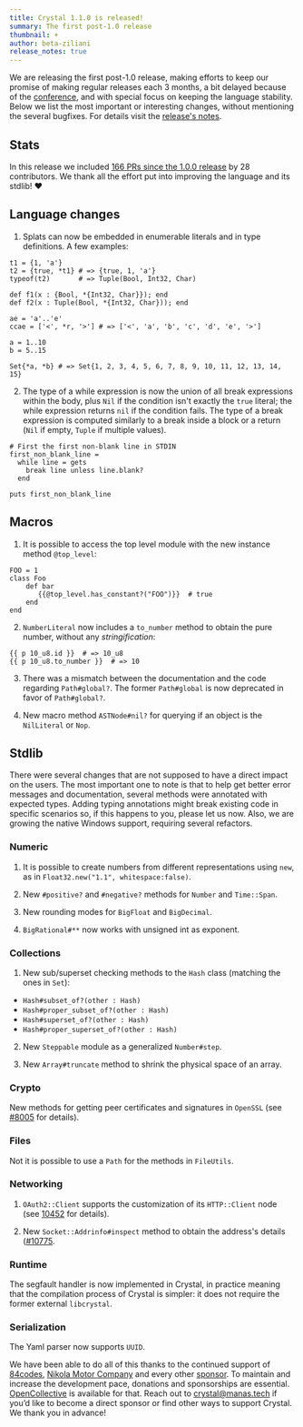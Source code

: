 ```yaml
---
title: Crystal 1.1.0 is released!
summary: The first post-1.0 release
thumbnail: +
author: beta-ziliani
release_notes: true
---
```


We are releasing the first post-1.0 release, making efforts to keep our promise of making regular releases each 3 months, a bit delayed because of the [conference](/conference), and with special focus on keeping the language stability. Below we list the most important or interesting changes, without mentioning the several bugfixes. For details visit the [release's notes](https://github.com/crystal-lang/crystal/releases/tag/1.1.0).

## Stats

In this release we included [166 PRs since the 1.0.0 release](https://github.com/crystal-lang/crystal/pulls?q=is%3Apr+milestone%3A1.1.0) by 28 contributors. We thank all the effort put into improving the language and its stdlib! ❤️

## Language changes

1. Splats can now be embedded in enumerable literals and in type definitions. A few examples:

```crystal
t1 = {1, 'a'}
t2 = {true, *t1} # => {true, 1, 'a'}
typeof(t2)       # => Tuple(Bool, Int32, Char)

def f1(x : {Bool, *{Int32, Char}}); end
def f2(x : Tuple(Bool, *{Int32, Char})); end

ae = 'a'..'e'
ccae = ['<', *r, '>'] # => ['<', 'a', 'b', 'c', 'd', 'e', '>']

a = 1..10
b = 5..15

Set{*a, *b} # => Set{1, 2, 3, 4, 5, 6, 7, 8, 9, 10, 11, 12, 13, 14, 15}
```

2. The type of a while expression is now the union of all break expressions within the body, plus `Nil` if the condition isn't exactly the `true` literal; the while expression returns `nil` if the condition fails. The type of a break expression is computed similarly to a break inside a block or a return (`Nil` if empty, `Tuple` if multiple values).

```crystal
# First the first non-blank line in STDIN
first_non_blank_line =
  while line = gets
    break line unless line.blank?
  end

puts first_non_blank_line
```

## Macros

1. It is possible to access the top level module with the new instance method `@top_level`:

```crystal
FOO = 1
class Foo
    def bar
       {{@top_level.has_constant?("FOO")}}  # true
    end
end
```

2. `NumberLiteral` now includes a `to_number` method to obtain the pure number, without any _stringification_:

```crystal
{{ p 10_u8.id }}  # => 10_u8
{{ p 10_u8.to_number }}  # => 10
```

3. There was a mismatch between the documentation and the code regarding `Path#global?`. The former `Path#global` is now deprecated in favor of `Path#global?`.

4. New macro method `ASTNode#nil?` for querying if an object is the `NilLiteral` or `Nop`.

## Stdlib

There were several changes that are not supposed to have a direct impact on the users. The most important one to note is that to help get better error messages and documentation, several methods were annotated with expected types. Adding typing annotations might break existing code in specific scenarios so, if this happens to you, please let us now. Also, we are growing the native Windows support, requiring several refactors.

### Numeric

1. It is possible to create numbers from different representations using `new`, as in `Float32.new("1.1", whitespace:false)`.

2. New `#positive?` and `#negative?` methods for `Number` and `Time::Span`.

3. New rounding modes for `BigFloat` and `BigDecimal`.

4. `BigRational#**` now works with unsigned int as exponent. 

### Collections

1. New sub/superset checking methods to the `Hash` class (matching the ones in `Set`):
  * `Hash#subset_of?(other : Hash)`
  * `Hash#proper_subset_of?(other : Hash)`
  * `Hash#superset_of?(other : Hash)`
  * `Hash#proper_superset_of?(other : Hash)`

2. New `Steppable` module as a generalized `Number#step`.

3. New `Array#truncate` method to shrink the physical space of an array.

### Crypto

New methods for getting peer certificates and signatures in `OpenSSL` (see [#8005](https://github.com/crystal-lang/crystal/pull/8005) for details).

### Files

Not it is possible to use a `Path` for the methods in `FileUtils`.

### Networking

1. `OAuth2::Client` supports the customization of its `HTTP::Client` node (see [10452](https://github.com/crystal-lang/crystal/pull/10452) for details).

2. New `Socket::Addrinfo#inspect` method to obtain the address's details ([#10775](https://github.com/crystal-lang/crystal/pull/10775).

### Runtime

The segfault handler is now implemented in Crystal, in practice meaning that the compilation process of Crystal is simpler: it does not require the former external `libcrystal`.

### Serialization

The Yaml parser now supports `UUID`.


We have been able to do all of this thanks to the continued support of [84codes](https://www.84codes.com/), [Nikola Motor Company](https://nikolamotor.com/) and every other [sponsor](/sponsors). To maintain and increase the development pace, donations and sponsorships are essential. [OpenCollective](https://opencollective.com/crystal-lang) is available for that. Reach out to [crystal@manas.tech](mailto:crystal@manas.tech) if you’d like to become a direct sponsor or find other ways to support Crystal. We thank you in advance!